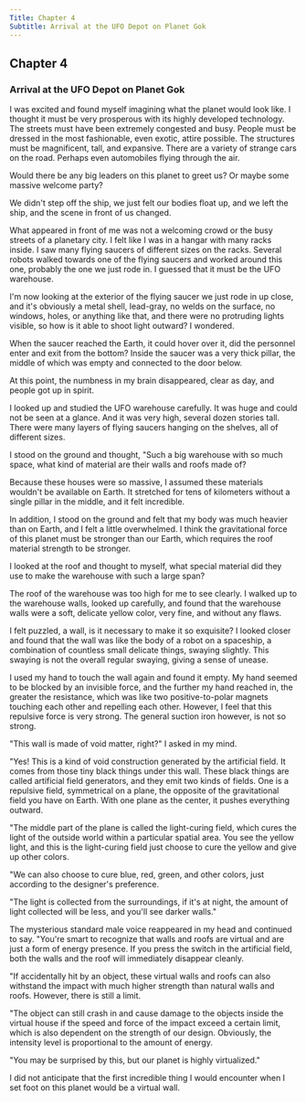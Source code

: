 ```yaml
---
Title: Chapter 4
Subtitle: Arrival at the UFO Depot on Planet Gok
---
```

## Chapter 4
### Arrival at the UFO Depot on Planet Gok
 
I was excited and found myself imagining what the planet would look like. I thought it must be very prosperous with its highly developed technology. The streets must have been extremely congested and busy. People must be dressed in the most fashionable, even exotic, attire possible. The structures must be magnificent, tall, and expansive. There are a variety of strange cars on the road. Perhaps even automobiles flying through the air.
 
Would there be any big leaders on this planet to greet us? Or maybe some massive welcome party?
 
We didn't step off the ship, we just felt our bodies float up, and we left the ship, and the scene in front of us changed.
 
What appeared in front of me was not a welcoming crowd or the busy streets of a planetary city. I felt like I was in a hangar with many racks inside. I saw many flying saucers of different sizes on the racks. Several robots walked towards one of the flying saucers and worked around this one, probably the one we just rode in. I guessed that it must be the UFO warehouse.
 
I'm now looking at the exterior of the flying saucer we just rode in up close, and it's obviously a metal shell, lead-gray, no welds on the surface, no windows, holes, or anything like that, and there were no protruding lights visible, so how is it able to shoot light outward? I wondered.
 
When the saucer reached the Earth, it could hover over it, did the personnel enter and exit from the bottom? Inside the saucer was a very thick pillar, the middle of which was empty and connected to the door below.
 
At this point, the numbness in my brain disappeared, clear as day, and people got up in spirit.
 
I looked up and studied the UFO warehouse carefully. It was huge and could not be seen at a glance. And it was very high, several dozen stories tall. There were many layers of flying saucers hanging on the shelves, all of different sizes.
 
I stood on the ground and thought, "Such a big warehouse with so much space, what kind of material are their walls and roofs made of?
 
Because these houses were so massive, I assumed these materials wouldn't be available on Earth. It stretched for tens of kilometers without a single pillar in the middle, and it felt incredible.
 
In addition, I stood on the ground and felt that my body was much heavier than on Earth, and I felt a little overwhelmed. I think the gravitational force of this planet must be stronger than our Earth, which requires the roof material strength to be stronger.
 
I looked at the roof and thought to myself, what special material did they use to make the warehouse with such a large span?
 
The roof of the warehouse was too high for me to see clearly. I walked up to the warehouse walls, looked up carefully, and found that the warehouse walls were a soft, delicate yellow color, very fine, and without any flaws.
 
I felt puzzled, a wall, is it necessary to make it so exquisite? I looked closer and found that the wall was like the body of a robot on a spaceship, a combination of countless small delicate things, swaying slightly. This swaying is not the overall regular swaying, giving a sense of unease.
 
I used my hand to touch the wall again and found it empty. My hand seemed to be blocked by an invisible force, and the further my hand reached in, the greater the resistance, which was like two positive-to-polar magnets touching each other and repelling each other. However, I feel that this repulsive force is very strong. The general suction iron however, is not so strong.
 
"This wall is made of void matter, right?" I asked in my mind.
 
"Yes! This is a kind of void construction generated by the artificial field. It comes from those tiny black things under this wall. These black things are called artificial field generators, and they emit two kinds of fields. One is a repulsive field, symmetrical on a plane, the opposite of the gravitational field you have on Earth. With one plane as the center, it pushes everything outward.
 
"The middle part of the plane is called the light-curing field, which cures the light of the outside world within a particular spatial area. You see the yellow light, and this is the light-curing field just choose to cure the yellow and give up other colors.
 
"We can also choose to cure blue, red, green, and other colors, just according to the designer's preference.
 
"The light is collected from the surroundings, if it's at night, the amount of light collected will be less, and you'll see darker walls."
 
The mysterious standard male voice reappeared in my head and continued to say.
"You're smart to recognize that walls and roofs are virtual and are just a form of energy presence. If you press the switch in the artificial field, both the walls and the roof will immediately disappear cleanly.
 
"If accidentally hit by an object, these virtual walls and roofs can also withstand the impact with much higher strength than natural walls and roofs. However, there is still a limit.
 
"The object can still crash in and cause damage to the objects inside the virtual house if the speed and force of the impact exceed a certain limit, which is also dependent on the strength of our design. Obviously, the intensity level is proportional to the amount of energy.
 
"You may be surprised by this, but our planet is highly virtualized."
 
I did not anticipate that the first incredible thing I would encounter when I set foot on this planet would be a virtual wall.

